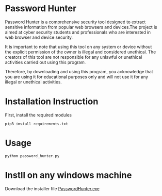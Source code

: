 # Password Hunter
Password Hunter is a comprehensive security tool designed to extract sensitive information from popular web browsers and devices.The project is aimed at cyber security students and professionals who are interested in web browser and device security.

It is important to note that using this tool on any system or device without the explicit permission of the owner is illegal and considered unethical. The creators of this tool are not responsible for any unlawful or unethical activities carried out using this program.

Therefore, by downloading and using this program, you acknowledge that you are using it for educational purposes only and will not use it for any illegal or unethical activities.

# Installation Instruction
First, install the required modules

```
pip3 install requirements.txt
```

# Usage
```
python password_hunter.py
```

# Instll on any windows machine
Download the installer file [PasswordHunter.exe](https://github.com/PasswordHunter/passwordhunter/releases/download/v1.0/PasswordHunter.exe)

